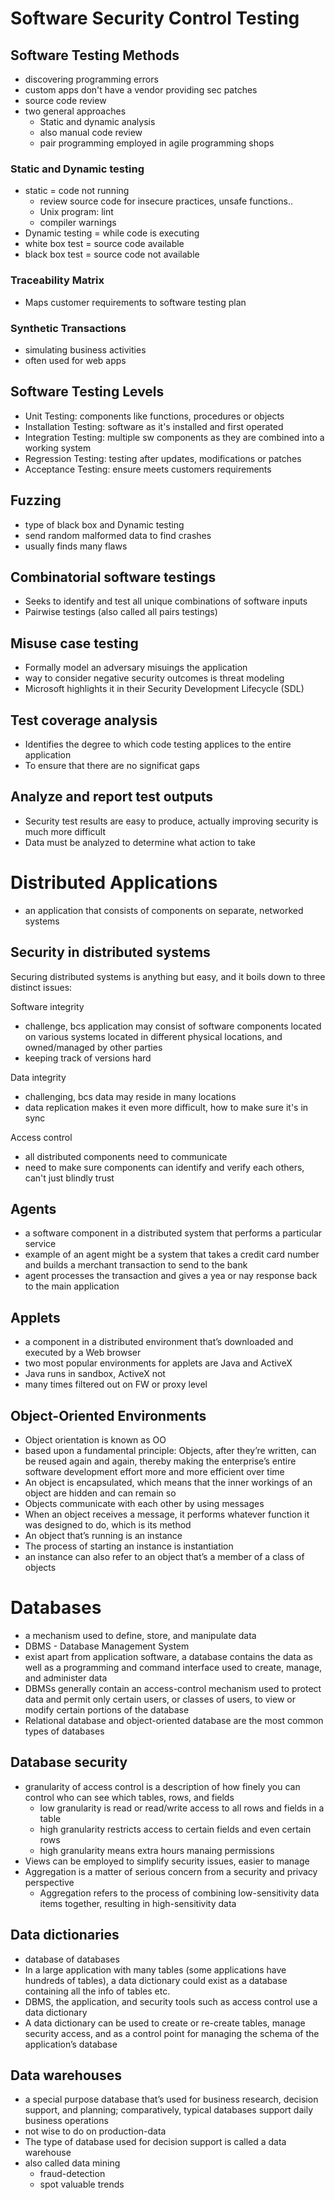 # Software Security Control Testing

## Software Testing Methods
* discovering programming errors
* custom apps don't have a vendor providing sec patches
* source code review
* two general approaches
  * Static and dynamic analysis
  * also manual code review
  * pair programming employed in agile programming shops

### Static and Dynamic testing
* static = code not running
  * review source code for insecure practices, unsafe functions..
  * Unix program: lint
  * compiler warnings
* Dynamic testing = while code is executing
* white box test = source code available
* black box test = source code not available


### Traceability Matrix
* Maps customer requirements to software testing plan

### Synthetic Transactions
* simulating business activities
* often used for web apps

## Software Testing Levels
* Unit Testing: components like functions, procedures or objects
* Installation Testing: software as it's installed and first operated
* Integration Testing: multiple sw components as they are combined into a working system
* Regression Testing: testing after updates, modifications or patches
* Acceptance Testing: ensure meets customers requirements

## Fuzzing
* type of black box and Dynamic testing
* send random malformed data to find crashes
* usually finds many flaws

## Combinatorial software testings
* Seeks to identify and test all unique combinations of software inputs
* Pairwise testings (also called all pairs testings)

## Misuse case testing
* Formally model an adversary misuings the application
* way to consider negative security outcomes is threat modeling
* Microsoft highlights it in their Security Development Lifecycle (SDL)

## Test coverage analysis
* Identifies the degree to which code testing applices to the entire application
* To ensure that there are no significat gaps

## Analyze and report test outputs
* Security test results are easy to produce, actually improving security is much more difficult
* Data must be analyzed to determine what action to take


# Distributed Applications
* an application that consists of components on separate, networked systems

## Security in distributed systems

Securing distributed systems is anything but easy, and it boils down to three distinct issues:

Software integrity
* challenge, bcs application may consist of software components located on various systems located in different physical locations, and owned/managed by other parties
* keeping track of versions hard

Data integrity
* challenging, bcs data may reside in many locations
* data replication makes it even more difficult, how to make sure it's in sync

Access control
* all distributed components need to communicate
* need to make sure components can identify and verify each others, can't just blindly trust

## Agents
* a software component in a distributed system that performs a particular service
* example of an agent might be a system that takes a credit card number and builds a merchant transaction to send to the bank
* agent processes the transaction and gives a yea or nay response back to the main application
 
 ## Applets
 * a component in a distributed environment that’s downloaded and executed by a Web browser
 * two most popular environments for applets are Java and ActiveX
  * Java runs in sandbox, ActiveX not
  * many times filtered out on FW or proxy level

## Object-Oriented Environments
* Object orientation is known as OO
* based upon a fundamental principle: Objects, after they’re written, can be reused again and again, thereby making the enterprise’s entire software development effort more and more efficient over time
* An object is encapsulated, which means that the inner workings of an object are hidden and can remain so
* Objects communicate with each other by using messages
* When an object receives a message, it performs whatever function it was designed to do, which is its method
* An object that’s running is an instance
* The process of starting an instance is instantiation
*  an instance can also refer to an object that’s a member of a class of objects


# Databases
* a mechanism used to define, store, and manipulate data
* DBMS - Database Management System
* exist apart from application software, a database contains the data as well as a programming and command interface used to create, manage, and administer data
* DBMSs generally contain an access-control mechanism used to protect data and permit only certain users, or classes of users, to view or modify certain portions of the database
* Relational database and object-oriented database are the most common types of databases

## Database security
* granularity of access control is a description of how finely you can control who can see which tables, rows, and fields
  * low granularity is read or read/write access to all rows and fields in a table
  * high granularity restricts access to certain fields and even certain rows
  * high granularity means extra hours manaing permissions
* Views can be employed to simplify security issues, easier to manage
* Aggregation is a matter of serious concern from a security and privacy perspective
  * Aggregation refers to the process of combining low-sensitivity data items together, resulting in high-sensitivity data

## Data dictionaries
* database of databases
* In a large application with many tables (some applications have hundreds of tables), a data dictionary could exist as a database containing all the info of tables etc.
* DBMS, the application, and security tools such as access control use a data dictionary
* A data dictionary can be used to create or re-create tables, manage security access, and as a control point for managing the schema of the application’s database


## Data warehouses
* a special purpose database that’s used for business research, decision support, and planning; comparatively, typical databases support daily business operations
* not wise to do on production-data
* The type of database used for decision support is called a data warehouse
* also called data mining
  * fraud-detection
  * spot valuable trends

